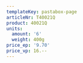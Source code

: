 ```yaml
---
templateKey: pastabox-page
articleNr: T40021Q
product: 40021Q
units:
  amount: '6'
  weight: 400g
price_ep: '9.70'
price_vp: 16.--
---
```


